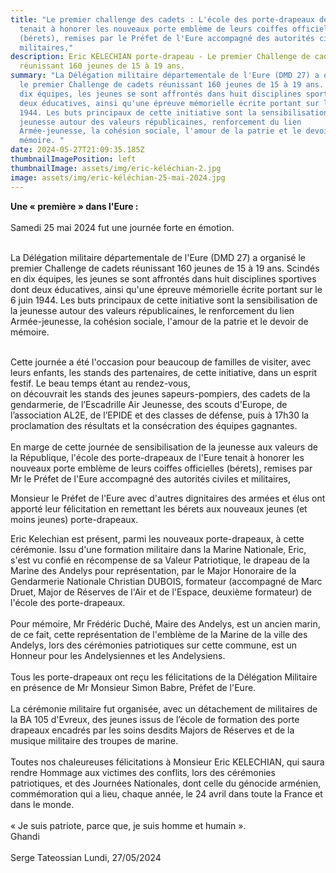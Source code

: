 ```yaml
---
title: "Le premier challenge des cadets : L'école des porte-drapeaux de l'Eure
  tenait à honorer les nouveaux porte emblème de leurs coiffes officielles
  (bérets), remises par le Préfet de l'Eure accompagné des autorités civiles et
  militaires,"
description: Eric KELECHIAN porte-drapeau - Le premier Challenge de cadets
  réunissant 160 jeunes de 15 à 19 ans.
summary: "La Délégation militaire départementale de l'Eure (DMD 27) a organisé
  le premier Challenge de cadets réunissant 160 jeunes de 15 à 19 ans. Cindés en
  dix équipes, les jeunes se sont affrontés dans huit disciplines sportives dont
  deux éducatives, ainsi qu'une épreuve mémorielle écrite portant sur le 6 juin
  1944. Les buts principaux de cette initiative sont la sensibilisation de la
  jeunesse autour des valeurs républicaines, renforcement du lien
  Armée-jeunesse, la cohésion sociale, l'amour de la patrie et le devoir de
  mémoire. "
date: 2024-05-27T21:09:35.185Z
thumbnailImagePosition: left
thumbnailImage: assets/img/eric-kéléchian-2.jpg
image: assets/img/eric-kéléchian-25-mai-2024.jpg
---
```

**Une « première » dans l'Eure :**\
\
Samedi 25 mai 2024 fut une journée forte en émotion.

\
La Délégation militaire départementale de l'Eure (DMD 27) a organisé le premier Challenge de cadets réunissant 160 jeunes de 15 à 19 ans. Scindés en dix équipes, les jeunes se sont affrontés dans huit disciplines sportives dont deux éducatives, ainsi qu'une épreuve mémorielle écrite portant sur le 6 juin 1944. Les buts principaux de cette initiative sont la sensibilisation de la jeunesse autour des valeurs républicaines, le renforcement du lien Armée-jeunesse, la cohésion sociale, l'amour de la patrie et le devoir de mémoire.

\
Cette journée a été l'occasion pour beaucoup de familles de visiter, avec leurs enfants, les stands des partenaires, de cette initiative, dans un esprit festif. Le beau temps étant au rendez-vous,\
on découvrait les stands des jeunes sapeurs-pompiers, des cadets de la gendarmerie, de l’Escadrille Air Jeunesse, des scouts d'Europe, de l’association AL2E, de l’EPIDE et des classes de défense, puis à 17h30 la proclamation des résultats et la consécration des équipes gagnantes.\
\
En marge de cette journée de sensibilisation de la jeunesse aux valeurs de la République, l'école des porte-drapeaux de l'Eure tenait à honorer les nouveaux porte emblème de leurs coiffes officielles (bérets), remises par Mr le Préfet de l'Eure accompagné des autorités civiles et militaires,

Monsieur le Préfet de l'Eure avec d'autres dignitaires des armées et élus ont apporté leur félicitation en remettant les bérets aux nouveaux jeunes (et moins jeunes) porte-drapeaux.

Eric Kelechian est présent, parmi les nouveaux porte-drapeaux, à cette cérémonie. Issu d'une formation militaire dans la Marine Nationale, Eric, s'est vu confié en récompense de sa Valeur Patriotique, le drapeau de la Marine des Andelys pour représentation, par le Major Honoraire de la Gendarmerie Nationale Christian DUBOIS, formateur (accompagné de Marc Druet, Major de Réserves de l'Air et de l'Espace, deuxième formateur) de l'école des porte-drapeaux.\
\
Pour mémoire, Mr Frédéric Duché, Maire des Andelys, est un ancien marin, de ce fait, cette représentation de l'emblème de la Marine de la ville des Andelys, lors des cérémonies patriotiques sur cette commune, est un Honneur pour les Andelysiennes et les Andelysiens.\
\
Tous les porte-drapeaux ont reçu les félicitations de la Délégation Militaire en présence de Mr Monsieur Simon Babre, Préfet de l'Eure.\
\
La cérémonie militaire fut organisée, avec un détachement de militaires de la BA 105 d'Evreux, des jeunes issus de l’école de formation des porte drapeaux encadrés par les soins desdits Majors de Réserves et de la musique militaire des troupes de marine.\
\
Toutes nos chaleureuses félicitations à Monsieur Eric KELECHIAN, qui saura rendre Hommage aux victimes des conflits, lors des cérémonies patriotiques, et des Journées Nationales, dont celle du génocide arménien, commémoration qui a lieu, chaque année, le 24 avril dans toute la France et dans le monde.\
\
« Je suis patriote, parce que, je suis homme et humain ».\
Ghandi\
\
Serge Tateossian Lundi, 27/05/2024